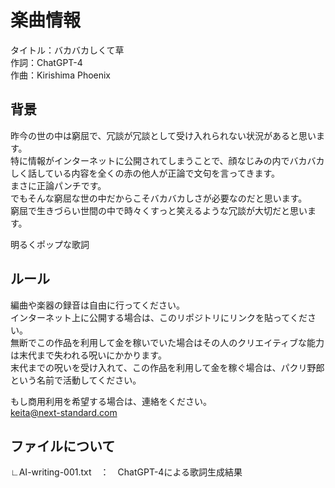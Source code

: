 # 楽曲情報
タイトル：バカバカしくて草  
作詞：ChatGPT-4  
作曲：Kirishima Phoenix  

 ## 背景
昨今の世の中は窮屈で、冗談が冗談として受け入れられない状況があると思います。  
特に情報がインターネットに公開されてしまうことで、顔なじみの内でバカバカしく話している内容を全くの赤の他人が正論で文句を言ってきます。  
まさに正論パンチです。  
でもそんな窮屈な世の中だからこそバカバカしさが必要なのだと思います。  
窮屈で生きづらい世間の中で時々くすっと笑えるような冗談が大切だと思います。  

明るくポップな歌詞  

## ルール
編曲や楽器の録音は自由に行ってください。  
インターネット上に公開する場合は、このリポジトリにリンクを貼ってください。  
無断でこの作品を利用して金を稼いでいた場合はその人のクリエイティブな能力は末代まで失われる呪いにかかります。  
末代までの呪いを受け入れて、この作品を利用して金を稼ぐ場合は、パクリ野郎という名前で活動してください。  

もし商用利用を希望する場合は、連絡をください。  
keita@next-standard.com

## ファイルについて
∟AI-writing-001.txt　：　ChatGPT-4による歌詞生成結果  